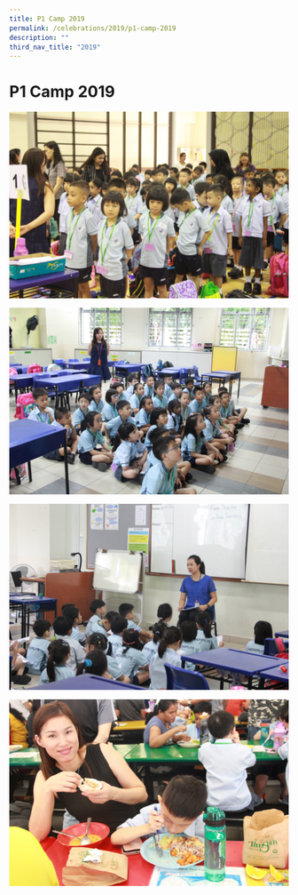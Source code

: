 ```yaml
---
title: P1 Camp 2019
permalink: /celebrations/2019/p1-camp-2019
description: ""
third_nav_title: "2019"
---
```

# P1 Camp 2019

![P1 Camp 2019](/images/p1c1.jpg)

![P1 Camp 2019](/images/p1c2.jpg)

![P1 Camp 2019](/images/p1c3.jpg)

![P1 Camp 2019](/images/p1c4.jpg)